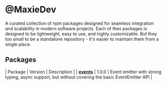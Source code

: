 # @MaxieDev

A curated collection of npm packages designed for seamless integration and scalability in modern software projects. Each of thes packages is designed to be lightweight, easy to use, and highly customizable. But they too small to be a standalone repository - it's easier to maintain them from a single place.

## Packages

| Package | Version | Description |
| [**events**](./packages/events) | 1.0.0 | Event emitter with strong typing, async support, but without covering the basic EventEmitter API |